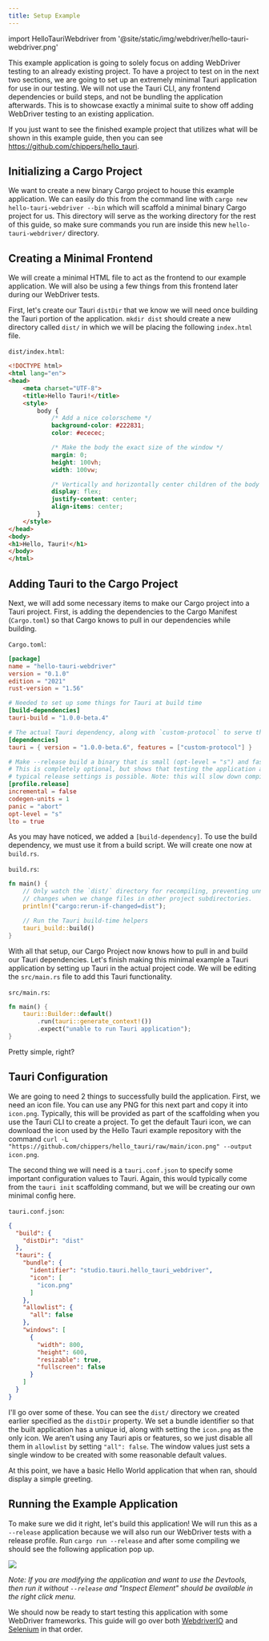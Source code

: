 ```yaml
---
title: Setup Example
---
```


import HelloTauriWebdriver from '@site/static/img/webdriver/hello-tauri-webdriver.png'

This example application is going to solely focus on adding WebDriver testing to an already existing project. To have a
project to test on in the next two sections, we are going to set up an extremely minimal Tauri application for use in
our testing. We will not use the Tauri CLI, any frontend dependencies or build steps, and not be bundling the
application afterwards. This is to showcase exactly a minimal suite to show off adding WebDriver testing to an existing
application.

If you just want to see the finished example project that utilizes what will be shown in this example guide, then you
can see https://github.com/chippers/hello_tauri.

## Initializing a Cargo Project

We want to create a new binary Cargo project to house this example application. We can easily do this from the command
line with `cargo new hello-tauri-webdriver --bin` which will scaffold a minimal binary Cargo project for us. This
directory will serve as the working directory for the rest of this guide, so make sure commands you run are inside this
new `hello-tauri-webdriver/` directory.

## Creating a Minimal Frontend

We will create a minimal HTML file to act as the frontend to our example application. We will also be using a few things
from this frontend later during our WebDriver tests.

First, let's create our Tauri `distDir` that we know we will need once building the Tauri portion of the application.
`mkdir dist` should create a new directory called `dist/` in which we will be placing the following `index.html` file.

`dist/index.html`:

```html
<!DOCTYPE html>
<html lang="en">
<head>
    <meta charset="UTF-8">
    <title>Hello Tauri!</title>
    <style>
        body {
            /* Add a nice colorscheme */
            background-color: #222831;
            color: #ececec;

            /* Make the body the exact size of the window */
            margin: 0;
            height: 100vh;
            width: 100vw;

            /* Vertically and horizontally center children of the body tag */
            display: flex;
            justify-content: center;
            align-items: center;
        }
    </style>
</head>
<body>
<h1>Hello, Tauri!</h1>
</body>
</html>
```

## Adding Tauri to the Cargo Project

Next, we will add some necessary items to make our Cargo project into a Tauri project. First, is adding the dependencies
to the Cargo Manifest (`Cargo.toml`) so that Cargo knows to pull in our dependencies while building.

`Cargo.toml`:

```toml
[package]
name = "hello-tauri-webdriver"
version = "0.1.0"
edition = "2021"
rust-version = "1.56"

# Needed to set up some things for Tauri at build time
[build-dependencies]
tauri-build = "1.0.0-beta.4"

# The actual Tauri dependency, along with `custom-protocol` to serve the pages.
[dependencies]
tauri = { version = "1.0.0-beta.6", features = ["custom-protocol"] }

# Make --release build a binary that is small (opt-level = "s") and fast (lto = true).
# This is completely optional, but shows that testing the application as close to the
# typical release settings is possible. Note: this will slow down compilation.
[profile.release]
incremental = false
codegen-units = 1
panic = "abort"
opt-level = "s"
lto = true
```

As you may have noticed, we added a `[build-dependency]`. To use the build dependency, we must use it from a build
script. We will create one now at `build.rs`.

`build.rs`:

```rust
fn main() {
    // Only watch the `dist/` directory for recompiling, preventing unnecessary
    // changes when we change files in other project subdirectories.
    println!("cargo:rerun-if-changed=dist");

    // Run the Tauri build-time helpers
    tauri_build::build()
}
```

With all that setup, our Cargo Project now knows how to pull in and build our Tauri dependencies. Let's finish making
this minimal example a Tauri application by setting up Tauri in the actual project code. We will be editing
the `src/main.rs`
file to add this Tauri functionality.

`src/main.rs`:

```rust
fn main() {
    tauri::Builder::default()
        .run(tauri::generate_context!())
        .expect("unable to run Tauri application");
}
```

Pretty simple, right?

## Tauri Configuration

We are going to need 2 things to successfully build the application. First, we need an icon file. You can use any PNG
for this next part and copy it into `icon.png`. Typically, this will be provided as part of the scaffolding when you use
the Tauri CLI to create a project. To get the default Tauri icon, we can download the icon used by the Hello Tauri
example repository with the
command `curl -L "https://github.com/chippers/hello_tauri/raw/main/icon.png" --output icon.png`.

The second thing we will need is a `tauri.conf.json` to specify some important configuration values to Tauri. Again,
this would typically come from the `tauri init` scaffolding command, but we will be creating our own minimal config
here.

`tauri.conf.json`:

```json
{
  "build": {
    "distDir": "dist"
  },
  "tauri": {
    "bundle": {
      "identifier": "studio.tauri.hello_tauri_webdriver",
      "icon": [
        "icon.png"
      ]
    },
    "allowlist": {
      "all": false
    },
    "windows": [
      {
        "width": 800,
        "height": 600,
        "resizable": true,
        "fullscreen": false
      }
    ]
  }
}
```

I'll go over some of these. You can see the `dist/` directory we created earlier specified as the `distDir` property. We
set a bundle identifier so that the built application has a unique id, along with setting the `icon.png` as the only
icon. We aren't using any Tauri apis or features, so we just disable all them in `allowlist` by setting `"all": false`.
The window values just sets a single window to be created with some reasonable default values.

At this point, we have a basic Hello World application that when ran, should display a simple greeting.

## Running the Example Application

To make sure we did it right, let's build this application! We will run this as a `--release` application because we
will also run our WebDriver tests with a release profile. Run `cargo run --release` and after some compiling we should
see the following application pop up.

<div style={{textAlign: 'center'}}>
    <img src={HelloTauriWebdriver}/>
</div>

_Note: If you are modifying the application and want to use the Devtools, then run it without `--release` and "Inspect
Element" should be available in the right click menu._

We should now be ready to start testing this application with some WebDriver frameworks. This guide will go over both
[WebdriverIO](webdriverio) and [Selenium](selenium) in that order.